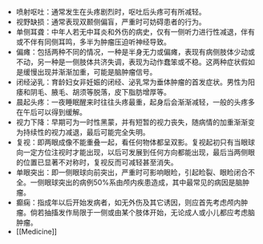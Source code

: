 - 喷射呕吐：通常发生在头疼剧烈时，呕吐后头疼可有所减轻。
- 视野缺损：通常表现双颞侧偏盲，严重时可妨碍患者的行为。
- 单侧耳聋：中年人若无中耳炎和外伤的病史，仅有一侧听力进行性减退，伴有或不伴有同侧耳鸣，多半为肿瘤压迫听神经导致。
- 偏瘫：包括两种不同的情况，一种是半身无力或偏瘫，表现有病侧肢体少动或不动，另一种是一侧肢体共济失调，表现为动作蠢笨或不稳。这两种症状假如是缓慢出现并渐渐加重，可能是脑肿瘤信号。
- 闭经泌乳：育龄妇女非妊娠的闭经、泌乳常为垂体肿瘤的首发症状。男性为阳痿和阴毛、腋毛、胡须等脱落，皮下脂肪增厚等。
- 晨起头疼：一夜睡眠醒来时往往头疼最重，起身后会渐渐减轻，一般的头疼多在午后可以得到缓解。
- 视力下降：早期可为一时性黑蒙，并有短暂的视力丧失，随病情的加重渐渐变为持续性的视力减退，最后可能完全失明。
- 复视：即两眼成像不能重叠一起，看任何物体都呈双影。复视起初只有当眼球向一定方位注视时才能出现，以后可发展到任何方向都能出现，最后当两侧眼的位置已显著不对称时，复视反而可减轻甚至消失。
- 单眼突出：即一侧眼球向前突出，严重时可影响眼睑，引起睑裂、眼睑闭合不全。一侧眼球突出的病例50%系由颅内疾患造成，其中最常见的病因是脑肿瘤。
- 癫痫：指成年以后开始发病者，如无外伤及其它诱因，则应首先考虑颅内肿瘤。倘若抽搐发作局限于一侧或由某个肢体开始，无论成人或小儿都应考虑脑肿瘤。
- [[Medicine]]